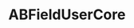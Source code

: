 ---
title: ABFieldUserCore
layout: module
mod: 'module:ABFieldUserCore'
category: core-dataFields
---